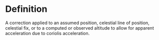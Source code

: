 # Definition

A correction applied to an assumed position, celestial line of position,
celestial fix, or to a computed or observed altitude to allow for
apparent acceleration due to coriolis acceleration.
